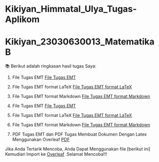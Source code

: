 # Kikiyan_Himmatal_Ulya_Tugas-Aplikom
# Kikiyan_23030630013_MatematikaB
📚 Berikut adalah ringkasan hasil tugas Saya:

1. File Tugas EMT
[File Tugas EMT](https://github.com/kikiyhimma22/Kikiyan_Himmatal_Ulya_Tugas-Aplikom/blob/d59c9ec2bc0d78cc776170fb279ad732ff2966b0/1_EMT_Aljabar.en)

3. File Tugas EMT format LaTeX
[File Tugas EMT format LaTeX](https://github.com/kikiyhimma22/Kikiyan_Himmatal_Ulya_Tugas-Aplikom/blob/5c9c5796c76d97a16e3dc1b150937a9d6871ea22/1_EMT_Aljabar.tex)

4. File Tugas EMT format Markdown
[File Tugas EMT format Markdown](https://github.com/kikiyhimma22/Kikiyan_Himmatal_Ulya_Tugas-Aplikom/blob/7c7352718b1fa8d67dd7976b2da96f623adf9564/1_EMT_Aljabar.md)

1. File Tugas EMT
[File Tugas EMT](https://github.com/kikiyhimma22/Kikiyan_Himmatal_Ulya_Tugas-Aplikom/blob/d59c9ec2bc0d78cc776170fb279ad732ff2966b0/1_EMT_Aljabar.en)

3. File Tugas EMT format LaTeX
[File Tugas EMT format LaTeX](https://github.com/kikiyhimma22/Kikiyan_Himmatal_Ulya_Tugas-Aplikom/blob/5c9c5796c76d97a16e3dc1b150937a9d6871ea22/1_EMT_Aljabar.tex)

4. File Tugas EMT format Markdown
[File Tugas EMT format Markdown](https://github.com/kikiyhimma22/Kikiyan_Himmatal_Ulya_Tugas-Aplikom/blob/7c7352718b1fa8d67dd7976b2da96f623adf9564/1_EMT_Aljabar.md)

5. PDF Tugas EMT dan PDF Tugas Membuat Dokumen Dengan Latex Menggunakan Overleaf
[PDF](https://github.com/kikiyhimma22/Kikiyan_Himmatal_Ulya_Tugas-Aplikom/blob/627edaf658e3c2c95c1c3840318cbcffdcb86e48/1_EMT_Aljabar.pdf)

Jika Anda Tertarik Mencoba, Anda Dapat Menggunakan file [berikut ini]
 Kemudian Import ke [Overleaf](https://www.overleaf.com/) .Selamat Mencoba!!!
